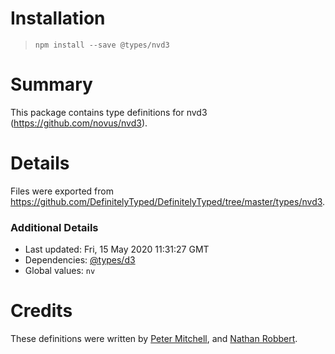 # Installation
> `npm install --save @types/nvd3`

# Summary
This package contains type definitions for nvd3 (https://github.com/novus/nvd3).

# Details
Files were exported from https://github.com/DefinitelyTyped/DefinitelyTyped/tree/master/types/nvd3.

### Additional Details
 * Last updated: Fri, 15 May 2020 11:31:27 GMT
 * Dependencies: [@types/d3](https://npmjs.com/package/@types/d3)
 * Global values: `nv`

# Credits
These definitions were written by [Peter Mitchell](https://github.com/PjMitchell), and [Nathan Robbert](https://github.com/bigrocketgames).
